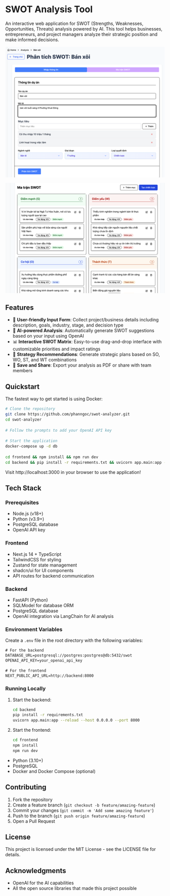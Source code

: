 # SWOT Analysis Tool

An interactive web application for SWOT (Strengths, Weaknesses, Opportunities, Threats) analysis powered by AI. This tool helps businesses, entrepreneurs, and project managers analyze their strategic position and make informed decisions.

![Enter project](./screen3.png)

![Matrix swot](./screen2.png)

## Features

- 📝 **User-friendly Input Form**: Collect project/business details including description, goals, industry, stage, and decision type
- 🤖 **AI-powered Analysis**: Automatically generate SWOT suggestions based on your input using OpenAI
- 📊 **Interactive SWOT Matrix**: Easy-to-use drag-and-drop interface with customizable priorities and impact ratings
- 🔄 **Strategy Recommendations**: Generate strategic plans based on SO, WO, ST, and WT combinations
- 💾 **Save and Share**: Export your analysis as PDF or share with team members

## Quickstart

The fastest way to get started is using Docker:

```bash
# Clone the repository
git clone https://github.com/phanngoc/swot-analyzer.git
cd swot-analyzer

# Follow the prompts to add your OpenAI API key

# Start the application
docker-compose up -d db

cd frontend && npm install && npm run dev
cd backend && pip install -r requirements.txt && uvicorn app.main:app --host 0.0.0.0 --port 8000 --reload
```

Visit http://localhost:3000 in your browser to use the application!

## Tech Stack
### Prerequisites
- Node.js (v18+)
- Python (v3.9+)
- PostgreSQL database
- OpenAI API key

### Frontend
- Next.js 14 + TypeScript
- TailwindCSS for styling
- Zustand for state management
- shadcn/ui for UI components
- API routes for backend communication

### Backend
- FastAPI (Python)
- SQLModel for database ORM
- PostgreSQL database
- OpenAI integration via LangChain for AI analysis

### Environment Variables

Create a `.env` file in the root directory with the following variables:

```
# For the backend
DATABASE_URL=postgresql://postgres:postgres@db:5432/swot
OPENAI_API_KEY=your_openai_api_key

# For the frontend
NEXT_PUBLIC_API_URL=http://backend:8000
```

### Running Locally

1. Start the backend:
   ```bash
   cd backend
   pip install -r requirements.txt
   uvicorn app.main:app --reload --host 0.0.0.0 --port 8000
   ```

2. Start the frontend:
   ```bash
   cd frontend
   npm install
   npm run dev
   ```
- Python (3.10+)
- PostgreSQL
- Docker and Docker Compose (optional)

## Contributing

1. Fork the repository
2. Create a feature branch (`git checkout -b feature/amazing-feature`)
3. Commit your changes (`git commit -m 'Add some amazing feature'`)
4. Push to the branch (`git push origin feature/amazing-feature`)
5. Open a Pull Request

## License

This project is licensed under the MIT License - see the LICENSE file for details.

## Acknowledgments

- OpenAI for the AI capabilities
- All the open source libraries that made this project possible
